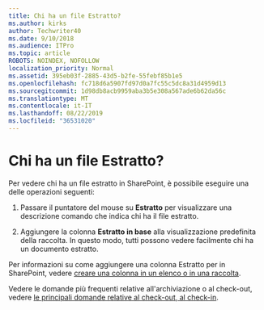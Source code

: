 ```yaml
---
title: Chi ha un file Estratto?
ms.author: kirks
author: Techwriter40
ms.date: 9/10/2018
ms.audience: ITPro
ms.topic: article
ROBOTS: NOINDEX, NOFOLLOW
localization_priority: Normal
ms.assetid: 395eb03f-2885-43d5-b2fe-55febf85b1e5
ms.openlocfilehash: fc718d6a5907fd97d0a7fc55c5dc8a31d4959d13
ms.sourcegitcommit: 1d98db8acb9959aba3b5e308a567ade6b62da56c
ms.translationtype: MT
ms.contentlocale: it-IT
ms.lasthandoff: 08/22/2019
ms.locfileid: "36531020"
---
```

# <a name="who-has-a-file-checked-out"></a>Chi ha un file Estratto?

Per vedere chi ha un file estratto in SharePoint, è possibile eseguire una delle operazioni seguenti:
  
1. Passare il puntatore del mouse su **Estratto** per visualizzare una descrizione comando che indica chi ha il file estratto. 
    
2. Aggiungere la colonna **Estratto in base** alla visualizzazione predefinita della raccolta. In questo modo, tutti possono vedere facilmente chi ha un documento estratto. 
    
Per informazioni su come aggiungere una colonna Estratto per in SharePoint, vedere [creare una colonna in un elenco o in una raccolta](https://go.microsoft.com/fwlink/?linkid=2019591). 
  
Vedere le domande più frequenti relative all'archiviazione o al check-out, vedere [le principali domande relative al check-out, al check-in](https://go.microsoft.com/fwlink/?linkid=2018786).
  

